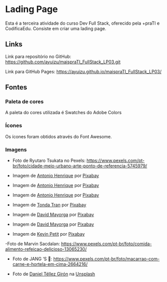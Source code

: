 # Lading Page

Esta é a terceira atividade do curso Dev Full Stack, oferecido pela +praTI e CodificaEdu. Consiste em criar uma lading page.


## Links

Link para repositório no GitHub: https://github.com/ayuizu/maispraTI_FullStack_LP03.git

Link para GitHub Pages: https://ayuizu.github.io/maispraTI_FullStack_LP03/

## Fontes

### Paleta de cores

A paleta do cores utilizada é Swatches do Adobe Colors

### Ícones
Os ícones foram obtidos através do Font Awesome.

### Imagens

- Foto de Ryutaro Tsukata no Pexels: https://www.pexels.com/pt-br/foto/cidade-meio-urbano-arte-ponto-de-referencia-5745979/

- Imagem de <a href="https://pixabay.com/pt/users/riquebeze-2313238/?utm_source=link-attribution&utm_medium=referral&utm_campaign=image&utm_content=4984953">Antonio Henrique</a> por <a href="https://pixabay.com/pt//?utm_source=link-attribution&utm_medium=referral&utm_campaign=image&utm_content=4984953">Pixabay</a>

- Imagem de <a href="https://pixabay.com/pt/users/riquebeze-2313238/?utm_source=link-attribution&utm_medium=referral&utm_campaign=image&utm_content=4985165">Antonio Henrique</a> por <a href="https://pixabay.com/pt//?utm_source=link-attribution&utm_medium=referral&utm_campaign=image&utm_content=4985165">Pixabay</a>
 
- Imagem de <a href="https://pixabay.com/pt/users/riquebeze-2313238/?utm_source=link-attribution&utm_medium=referral&utm_campaign=image&utm_content=4984961">Antonio Henrique</a> por <a href="https://pixabay.com/pt//?utm_source=link-attribution&utm_medium=referral&utm_campaign=image&utm_content=4984961">Pixabay</a>

- Imagem de <a href="https://pixabay.com/pt/users/sontung57-19733131/?utm_source=link-attribution&utm_medium=referral&utm_campaign=image&utm_content=5878892">Tonda Tran</a> por <a href="https://pixabay.com/pt//?utm_source=link-attribution&utm_medium=referral&utm_campaign=image&utm_content=5878892">Pixabay</a>

- Imagem de <a href="https://pixabay.com/pt/users/mayorga-photo-6793647/?utm_source=link-attribution&utm_medium=referral&utm_campaign=image&utm_content=4956246">David Mayorga</a> por <a href="https://pixabay.com/pt//?utm_source=link-attribution&utm_medium=referral&utm_campaign=image&utm_content=4956246">Pixabay</a>

- Imagem de <a href="https://pixabay.com/pt/users/mayorga-photo-6793647/?utm_source=link-attribution&utm_medium=referral&utm_campaign=image&utm_content=5062712">David Mayorga</a> por <a href="https://pixabay.com/pt//?utm_source=link-attribution&utm_medium=referral&utm_campaign=image&utm_content=5062712">Pixabay</a>

- Imagem de <a href="https://pixabay.com/pt/users/drawsandcooks-6719143/?utm_source=link-attribution&utm_medium=referral&utm_campaign=image&utm_content=2853382">Kevin Petit</a> por <a href="https://pixabay.com/pt//?utm_source=link-attribution&utm_medium=referral&utm_campaign=image&utm_content=2853382">Pixabay</a>

-Foto de Marvin  Sacdalan: https://www.pexels.com/pt-br/foto/comida-alimento-refeicao-delicioso-13065230/

- Foto de JANG ‘S 🍂: https://www.pexels.com/pt-br/foto/macarrao-com-carne-e-hortela-em-cima-2664216/

- Foto de <a href="https://unsplash.com/pt-br/@themangomonster?utm_content=creditCopyText&utm_medium=referral&utm_source=unsplash">Daniel Téllez Girón</a> na <a href="https://unsplash.com/pt-br/fotografias/um-pedaco-de-sushi-sentado-em-cima-de-uma-tabua-de-corte-de-madeira-ZOINPNtpvGI?utm_content=creditCopyText&utm_medium=referral&utm_source=unsplash">Unsplash</a>
  
